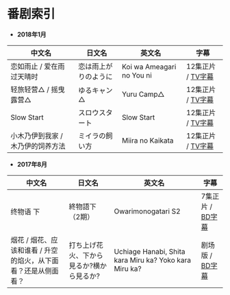 # 番剧索引

- **2018年1月**

| 中文名 | 日文名 | 英文名 | 字幕 |
| ---- | ---- | ---- | ---- |
| 恋如雨止 / 爱在雨过天晴时 | 恋は雨上がりのように | Koi wa Ameagari no You ni | 12集正片 / [TV字幕](https://github.com/Nekomoekissaten-SUB/Koi-wa-Ameagari-no-You-ni) |
| 轻旅轻营△ / 摇曳露营△ | ゆるキャン△ | Yuru Camp△ |  12集正片 / [TV字幕](https://github.com/Nekomoekissaten-SUB/Yuru-Camp) |
| Slow Start | スロウスタート | Slow Start |  12集正片 / [TV字幕](https://github.com/Nekomoekissaten-SUB/Slow-Start) |
| 小木乃伊到我家 / 木乃伊的饲养方法 | ミイラの飼い方 | Miira no Kaikata | 12集正片 / [TV字幕](https://github.com/Nekomoekissaten-SUB/Miira-no-Kaikata) |

- **2017年8月**

| 中文名 | 日文名 | 英文名 | 字幕 |
| ---- | ---- | ---- |  ---- |
| 终物语 下 | 終物語下（2期） | Owarimonogatari S2 | 7集正片 / [BD字幕](https://github.com/Nekomoekissaten-SUB/Owarimonogatari-S2) |
| 烟花 / 烟花、应该和谁看 / 升空的焰火，从下面看？还是从侧面看？ | 打ち上げ花火、下から見るか?横から見るか? | Uchiage Hanabi, Shita kara Miru ka? Yoko kara Miru ka?| 剧场版 / [BD字幕](https://github.com/Nekomoekissaten-SUB/Uchiage-Hanabi) |